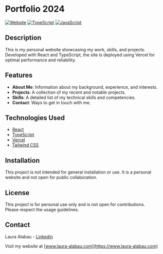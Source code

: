 # Portfolio 2024

[![Website](https://img.shields.io/website?url=https%3A%2F%2Fwww.laura-alabau.com)](https://www.laura-alabau.com)
[![TypeScript](https://img.shields.io/badge/TypeScript-97.4%25-blue)](#)
[![JavaScript](https://img.shields.io/badge/JavaScript-1.1%25-yellow)](#)

## Description

This is my personal website showcasing my work, skills, and projects. Developed with React and TypeScript, the site is deployed using Vercel for optimal performance and reliability.

## Features

- **About Me**: Information about my background, experience, and interests.
- **Projects**: A collection of my recent and notable projects.
- **Skills**: A detailed list of my technical skills and competencies.
- **Contact**: Ways to get in touch with me.

## Technologies Used

- [React](https://reactjs.org/)
- [TypeScript](https://www.typescriptlang.org/)
- [Vercel](https://vercel.com/)
- [Tailwind CSS](https://tailwindcss.com/)

## Installation

This project is not intended for general installation or use. It is a personal website and not open for public collaboration.

## License

This project is for personal use only and is not open for contributions. Please respect the usage guidelines.

## Contact

Laura Alabau - [LinkedIn](https://www.linkedin.com/in/lauraalabau/) 

Visit my website at [www.laura-alabau.com](https://www.laura-alabau.com)
